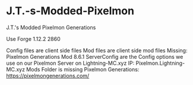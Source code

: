 # J.T.-s-Modded-Pixelmon
J.T.'s Modded Pixelmon Generations

Use Forge 1.12.2 2860

Config files are client side files
Mod files are client side mod files
Missing: Pixelmon Generations Mod 8.6.1
ServerConfig are the Config options we use on our Pixelmon Server on Lightning-MC.xyz 
IP: Pixelmon.Lightning-MC.xyz
Mods Folder is missing Pixelmon Generations: https://pixelmongenerations.com/
